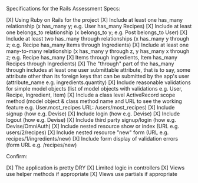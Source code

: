 Specifications for the Rails Assessment
Specs:

[X] Using Ruby on Rails for the project
[X] Include at least one has_many relationship (x has_many y; e.g. User has_many Recipes)
[X] Include at least one belongs_to relationship (x belongs_to y; e.g. Post belongs_to User)
[X] Include at least two has_many through relationships (x has_many y through z; e.g. Recipe has_many Items through Ingredients)
[X] Include at least one many-to-many relationship (x has_many y through z, y has_many x through z; e.g. Recipe has_many [X] Items through Ingredients, Item has_many Recipes through Ingredients)
[X] The "through" part of the has_many through includes at least one user submittable attribute, that is to say, some attribute other than its foreign keys that can be submitted by the app's user (attribute_name e.g. ingredients.quantity)
[X] Include reasonable validations for simple model objects (list of model objects with validations e.g. User, Recipe, Ingredient, Item)
[X] Include a class level ActiveRecord scope method (model object & class method name and URL to see the working feature e.g. User.most_recipes URL: /users/most_recipes)
[X] Include signup (how e.g. Devise)
[X] Include login (how e.g. Devise)
[X] Include logout (how e.g. Devise)
[X] Include third party signup/login (how e.g. Devise/OmniAuth)
[X] Include nested resource show or index (URL e.g. users/2/recipes)
[X] Include nested resource "new" form (URL e.g. recipes/1/ingredients/new)
[X] Include form display of validation errors (form URL e.g. /recipes/new)

Confirm:

[X] The application is pretty DRY
[X] Limited logic in controllers
[X] Views use helper methods if appropriate
[X] Views use partials if appropriate